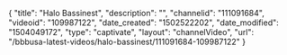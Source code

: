 {
    "title": "Halo Bassinest",
    "description": "",
    "channelid": "111091684",
    "videoid": "109987122",
    "date_created": "1502522202",
    "date_modified": "1504049172",
    "type": "captivate",
    "layout": "channelVideo",
    "url": "\/bbbusa-latest-videos\/halo-bassinest\/111091684-109987122"
}
